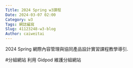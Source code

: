 ```yaml
---
Title: 2024 Spring w3課程
Date: 2024-03-07 02:00
Category: w3
Tags: 網誌編寫  
Slug: 41123248-w3-blog
Author: caiweitai
---
```


2024 Spring 網際內容管理與協同產品設計實習課程教學導引.

<!-- PELICAN_END_SUMMARY -->
#分組網站
利用 Gidpod 維護分組網站
